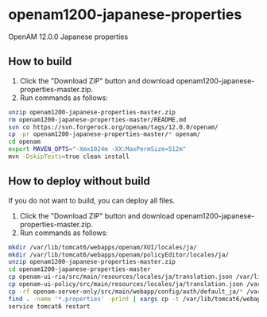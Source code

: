 # openam1200-japanese-properties
OpenAM 12.0.0 Japanese properties

How to build
------
1.    Click the "Download ZIP" button and download openam1200-japanese-properties-master.zip.
2.    Run commands as follows:
```bash
unzip openam1200-japanese-properties-master.zip
rm openam1200-japanese-properties-master/README.md
svn co https://svn.forgerock.org/openam/tags/12.0.0/openam/
cp -pr openam1200-japanese-properties-master/* openam/
cd openam
export MAVEN_OPTS="-Xmx1024m -XX:MaxPermSize=512m"
mvn -DskipTests=true clean install
```

How to deploy without build
------
If you do not want to build, you can deploy all files.

1.    Click the "Download ZIP" button and download openam1200-japanese-properties-master.zip.
2.    Run commands as follows:
```bash
mkdir /var/lib/tomcat6/webapps/openam/XUI/locales/ja/
mkdir /var/lib/tomcat6/webapps/openam/policyEditor/locales/ja/
unzip openam1200-japanese-properties-master.zip
cd openam1200-japanese-properties-master
cp openam-ui-ria/src/main/resources/locales/ja/translation.json /var/lib/tomcat6/webapps/openam/XUI/locales/ja/translation.json
cp openam-ui-policy/src/main/resources/locales/ja/translation.json /var/lib/tomcat6/webapps/openam/policyEditor/locales/ja/translation.json
cp -rf openam-server-only/src/main/webapp/config/auth/default_ja/* /var/lib/tomcat6/webapps/openam/config/auth/default_ja/
find . -name '*.properties' -print | xargs cp -t /var/lib/tomcat6/webapps/openam/WEB-INF/classes/
service tomcat6 restart
```
